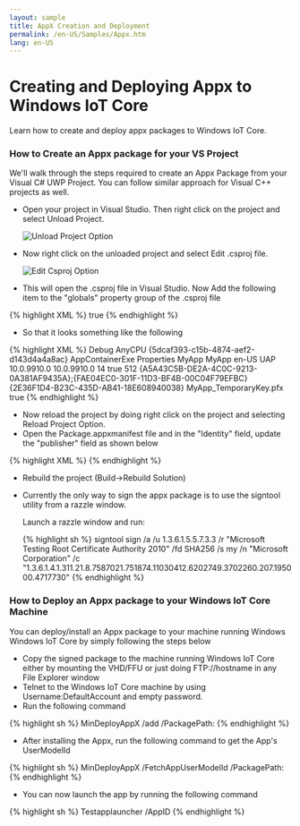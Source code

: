 ```yaml
---
layout: sample
title: AppX Creation and Deployment
permalink: /en-US/Samples/Appx.htm
lang: en-US
---
```


# Creating and Deploying Appx to Windows IoT Core

Learn how to create and deploy appx packages to Windows IoT Core.

### How to Create an Appx package for your VS Project

We'll walk through the steps required to create an Appx Package from your Visual C# UWP Project. You can follow similar approach for Visual C++ projects as well.

* Open your project in Visual Studio. Then right click on the project and select Unload Project.

  ![Unload Project Option]({{site.baseurl}}/Resources/images/appx/unload_project_menu.png)

* Now right click on the unloaded project and select Edit <Project>.csproj file.

  ![Edit Csproj Option]({{site.baseurl}}/Resources/images/appx/edit_projectproj.png)

* This will open the <Project>.csproj file in Visual Studio. Now Add the following item to the "globals" property group of the .csproj file

{% highlight XML %}
<GenerateAppxPackageOnBuild>true</GenerateAppxPackageOnBuild>
{% endhighlight %}

* So that it looks something like the following

{% highlight XML %}
<PropertyGroup>
  <Configuration Condition=" '$(Configuration)' == '' ">Debug</Configuration>
  <Platform Condition=" '$(Platform)' == '' ">AnyCPU</Platform>
  <ProjectGuid>{5dcaf393-c15b-4874-aef2-d143d4a4a8ac}</ProjectGuid>
  <OutputType>AppContainerExe</OutputType>
  <AppDesignerFolder>Properties</AppDesignerFolder>
  <RootNamespace>MyApp</RootNamespace>
  <AssemblyName>MyApp</AssemblyName>
  <DefaultLanguage>en-US</DefaultLanguage>
  <TargetPlatformIdentifier>UAP</TargetPlatformIdentifier>
  <TargetPlatformVersion>10.0.9910.0</TargetPlatformVersion>
  <TargetPlatformMinVersion>10.0.9910.0</TargetPlatformMinVersion>
  <MinimumVisualStudioVersion>14</MinimumVisualStudioVersion>
  <EnableProjectNCompatibleProfile>true</EnableProjectNCompatibleProfile>
  <FileAlignment>512</FileAlignment>
  <ProjectTypeGuids>{A5A43C5B-DE2A-4C0C-9213-0A381AF9435A};{FAE04EC0-301F-11D3-BF4B-00C04F79EFBC}</ProjectTypeGuids>
  <DebugEngines>{2E36F1D4-B23C-435D-AB41-18E608940038}</DebugEngines>
  <PackageCertificateKeyFile>MyApp_TemporaryKey.pfx</PackageCertificateKeyFile>
  <GenerateAppxPackageOnBuild>true</GenerateAppxPackageOnBuild>
</PropertyGroup>
{% endhighlight %}

* Now reload the project by doing right click on the project and selecting Reload Project Option.
* Open the Package.appxmanifest file and in the "Identity" field, update the "publisher" field as shown below

{% highlight XML %}
<Identity
  Name="MyApp"
  Publisher="CN=Microsoft Corporation, O=Microsoft Corporation, L=Redmond, S=Washington, C=US"
  Version="1.0.0.0" />
{% endhighlight %}

* Rebuild the project (Build->Rebuild Solution)
* Currently the only way to sign the appx package is to use the signtool utility from a razzle window.

  Launch a razzle window and run:

  {% highlight sh %}
  signtool sign /a /u 1.3.6.1.5.5.7.3.3 /r "Microsoft Testing Root Certificate Authority 2010" /fd SHA256 /s my /n "Microsoft Corporation" /c "1.3.6.1.4.1.311.21.8.7587021.751874.11030412.6202749.3702260.207.195000.4717730" <AppxFilePath>
  {% endhighlight %}


### How to Deploy an Appx package to your Windows IoT Core Machine

You can deploy/install an Appx package to your machine running Windows Windows IoT Core by simply following the steps below

* Copy the signed package to the machine running Windows IoT Core either by mounting the VHD/FFU or just doing FTP://hostname in any File Explorer window
* Telnet to the Windows IoT Core machine by using Username:DefaultAccount and empty password.
* Run the following command


{% highlight sh %}
MinDeployAppX /add /PackagePath:<AppxFilePath>
{% endhighlight %}


* After installing the Appx, run the following command to get the App's UserModelId


{% highlight sh %}
MinDeployAppX /FetchAppUserModelId /PackagePath:<AppxFilePath>
{% endhighlight %}


* You can now launch the app by running the following command


{% highlight sh %}
Testapplauncher /AppID <AppUserModelID>
{% endhighlight %}
